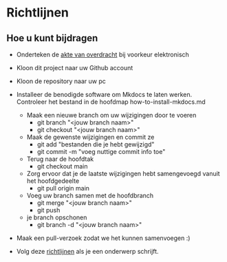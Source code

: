 # Richtlijnen

## Hoe u kunt bijdragen

- Onderteken de [akte van
  overdracht](https://www.thezabbixbook.com/files/form%20deed%20of%20transfer%20Book%20Zabbix.pdf)
  bij voorkeur elektronisch
- Kloon dit project naar uw Github account
- Kloon de repository naar uw pc

- Installeer de benodigde software om Mkdocs te laten werken. Controleer het
  bestand in de hoofdmap how-to-install-mkdocs.md
  - Maak een nieuwe branch om uw wijzigingen door te voeren
    - git branch "<jouw branch naam\>"
    - git checkout "<jouw branch naam\>"
  - Maak de gewenste wijzigingen en commit ze
    - git add "bestanden die je hebt gewijzigd"
    - git commit -m "voeg nuttige commit info toe"
  - Terug naar de hoofdtak
    - git checkout main
  - Zorg ervoor dat je de laatste wijzigingen hebt samengevoegd vanuit het
    hoofdgedeelte
    - git pull origin main
  - Voeg uw branch samen met de hoofdbranch
    - git merge "<jouw branch naam\>"
    - git push
  - je branch opschonen
    - git branch -d "<jouw branch naam\>"
- Maak een pull-verzoek zodat we het kunnen samenvoegen :)
- Volg deze
  [richtlijnen](https://github.com/penmasters/zabbix-book/blob/main/how-to-rules-for-writing.md)
  als je een onderwerp schrijft.
